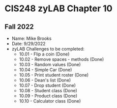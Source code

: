 # CIS248 zyLAB Chapter 10
## Fall 2022 #

- Name: Mike Brooks
- Date: 9/29/2022
- zyLAB Challenges to be completed:
  - 10.01 - Flip a coin   (Done)
  - 10.02 - Remove spaces - methods (Done)
  - 10.03 - Random values (Done)
  - 10.04 - Simple Car (Done)
  - 10.05 - Print student roster (Done)
  - 10.06 - Dean's list (Done)
  - 10.07 - Drop student  (Done)
  - 10.08 - Student class  (Done)
  - 10.09 - Product class (Done)
  - 10.10 - Calculator class  (Done)
